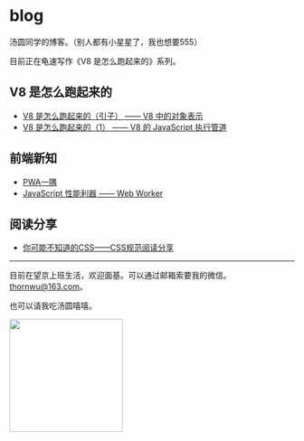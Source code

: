 # blog
汤圆同学的博客。（别人都有小星星了，我也想要555）

目前正在龟速写作《V8 是怎么跑起来的》系列。

## V8 是怎么跑起来的
- [V8 是怎么跑起来的（引子） —— V8 中的对象表示](https://github.com/ThornWu/blog/issues/4)
- [V8 是怎么跑起来的（1） —— V8 的 JavaScript 执行管道](https://github.com/ThornWu/blog/issues/5)

## 前端新知
- [PWA一隅](https://github.com/ThornWu/blog/issues/1)
- [JavaScript 性能利器 —— Web Worker](https://github.com/ThornWu/blog/issues/2)

## 阅读分享
- [你可能不知道的CSS——CSS规范阅读分享](https://github.com/ThornWu/blog/issues/3)

---

目前在望京上班生活，欢迎面基。可以通过邮箱索要我的微信。thornwu@163.com。

也可以请我吃汤圆嘻嘻。

<img src="http://image.thornwu.com/20190505083827.png" width="200px">
